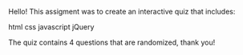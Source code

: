 Hello!
 This assigment was to create an interactive quiz that includes:

 html
 css
 javascript
 jQuery

 The quiz contains 4 questions that are randomized, thank you!